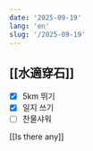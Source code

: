 ```yaml
---
date: '2025-09-19'
lang: 'en'
slug: '/2025-09-19'
---
```


## [[水適穿石]]

- [x] 5km 뛰기
- [x] 일지 쓰기
- [ ] 찬물샤워

[[Is there any]]